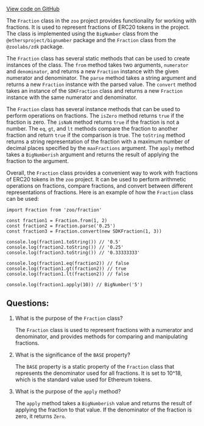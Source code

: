 [View code on GitHub](zoo-labs/zoo/blob/master/core/src/entities/Fraction.ts)

The `Fraction` class in the `zoo` project provides functionality for working with fractions. It is used to represent fractions of ERC20 tokens in the project. The class is implemented using the `BigNumber` class from the `@ethersproject/bignumber` package and the `Fraction` class from the `@zoolabs/zdk` package.

The `Fraction` class has several static methods that can be used to create instances of the class. The `from` method takes two arguments, `numerator` and `denominator`, and returns a new `Fraction` instance with the given numerator and denominator. The `parse` method takes a string argument and returns a new `Fraction` instance with the parsed value. The `convert` method takes an instance of the `SDKFraction` class and returns a new `Fraction` instance with the same numerator and denominator.

The `Fraction` class has several instance methods that can be used to perform operations on fractions. The `isZero` method returns `true` if the fraction is zero. The `isNaN` method returns `true` if the fraction is not a number. The `eq`, `gt`, and `lt` methods compare the fraction to another fraction and return `true` if the comparison is true. The `toString` method returns a string representation of the fraction with a maximum number of decimal places specified by the `maxFractions` argument. The `apply` method takes a `BigNumberish` argument and returns the result of applying the fraction to the argument.

Overall, the `Fraction` class provides a convenient way to work with fractions of ERC20 tokens in the `zoo` project. It can be used to perform arithmetic operations on fractions, compare fractions, and convert between different representations of fractions. Here is an example of how the `Fraction` class can be used:

```
import Fraction from 'zoo/fraction'

const fraction1 = Fraction.from(1, 2)
const fraction2 = Fraction.parse('0.25')
const fraction3 = Fraction.convert(new SDKFraction(1, 3))

console.log(fraction1.toString()) // '0.5'
console.log(fraction2.toString()) // '0.25'
console.log(fraction3.toString()) // '0.33333333'

console.log(fraction1.eq(fraction2)) // false
console.log(fraction1.gt(fraction2)) // true
console.log(fraction1.lt(fraction2)) // false

console.log(fraction1.apply(10)) // BigNumber('5')
```
## Questions: 
 1. What is the purpose of the `Fraction` class?
    
    The `Fraction` class is used to represent fractions with a numerator and denominator, and provides methods for comparing and manipulating fractions.

2. What is the significance of the `BASE` property?
    
    The `BASE` property is a static property of the `Fraction` class that represents the denominator used for all fractions. It is set to 10^18, which is the standard value used for Ethereum tokens.

3. What is the purpose of the `apply` method?
    
    The `apply` method takes a `BigNumberish` value and returns the result of applying the fraction to that value. If the denominator of the fraction is zero, it returns `Zero`.
